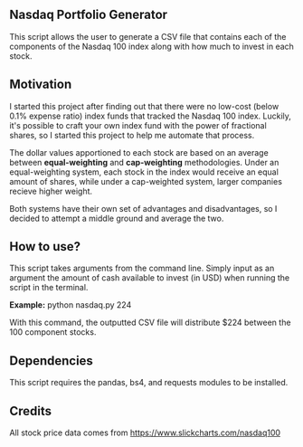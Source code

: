 ## Nasdaq Portfolio Generator

This script allows the user to generate a CSV file that contains each of the components
of the Nasdaq 100 index along with how much to invest in each stock.

## Motivation
I started this project after finding out that there were no low-cost (below 0.1% expense ratio) index funds that tracked the Nasdaq 100 index. Luckily, it's possible to craft your own index fund with the power of fractional shares, so I started this project to help me automate that process.

The dollar values apportioned to each stock are based on an average between **equal-weighting** and **cap-weighting** methodologies. Under an equal-weighting system, each stock in the index would receive an equal amount of shares, while under a cap-weighted system, larger companies recieve higher weight. 

Both systems have their own set of advantages and disadvantages, so I decided to attempt a middle ground and average the two. 

## How to use?
This script takes arguments from the command line. Simply input as an argument the amount of cash available to invest (in USD) when running the script in the terminal. 

**Example:**
python nasdaq.py 224

With this command, the outputted CSV file will distribute $224 between the 100 component stocks.

## Dependencies
This script requires the pandas, bs4, and requests modules to be installed.


## Credits

All stock price data comes from https://www.slickcharts.com/nasdaq100

